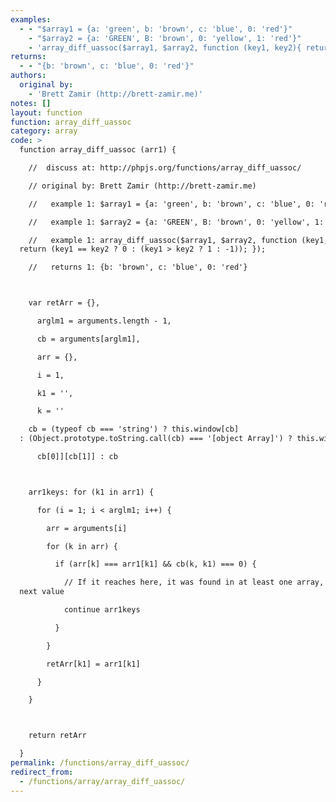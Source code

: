 ```yaml
---
examples:
  - - "$array1 = {a: 'green', b: 'brown', c: 'blue', 0: 'red'}"
    - "$array2 = {a: 'GREEN', B: 'brown', 0: 'yellow', 1: 'red'}"
    - 'array_diff_uassoc($array1, $array2, function (key1, key2){ return (key1 == key2 ? 0 : (key1 > key2 ? 1 : -1)); });'
returns:
  - - "{b: 'brown', c: 'blue', 0: 'red'}"
authors:
  original by:
    - 'Brett Zamir (http://brett-zamir.me)'
notes: []
layout: function
function: array_diff_uassoc
category: array
code: >
  function array_diff_uassoc (arr1) {

    //  discuss at: http://phpjs.org/functions/array_diff_uassoc/

    // original by: Brett Zamir (http://brett-zamir.me)

    //   example 1: $array1 = {a: 'green', b: 'brown', c: 'blue', 0: 'red'}

    //   example 1: $array2 = {a: 'GREEN', B: 'brown', 0: 'yellow', 1: 'red'}

    //   example 1: array_diff_uassoc($array1, $array2, function (key1, key2){
  return (key1 == key2 ? 0 : (key1 > key2 ? 1 : -1)); });

    //   returns 1: {b: 'brown', c: 'blue', 0: 'red'}



    var retArr = {},

      arglm1 = arguments.length - 1,

      cb = arguments[arglm1],

      arr = {},

      i = 1,

      k1 = '',

      k = ''

    cb = (typeof cb === 'string') ? this.window[cb]
  : (Object.prototype.toString.call(cb) === '[object Array]') ? this.window[

      cb[0]][cb[1]] : cb



    arr1keys: for (k1 in arr1) {

      for (i = 1; i < arglm1; i++) {

        arr = arguments[i]

        for (k in arr) {

          if (arr[k] === arr1[k1] && cb(k, k1) === 0) {

            // If it reaches here, it was found in at least one array, so try
  next value

            continue arr1keys

          }

        }

        retArr[k1] = arr1[k1]

      }

    }



    return retArr

  }
permalink: /functions/array_diff_uassoc/
redirect_from:
  - /functions/array/array_diff_uassoc/
---
```


<!-- WARNING! This file is auto generated by `npm run web:inject`, do not edit by hand -->
